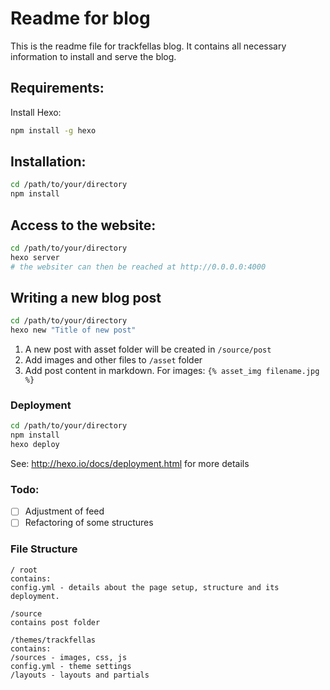 # Readme for blog

This is the readme file for trackfellas blog. It contains all necessary information to install and serve the blog.

## Requirements:

Install Hexo:
```sh
npm install -g hexo
```

## Installation:

```sh
cd /path/to/your/directory
npm install
```

## Access to the website:

```sh
cd /path/to/your/directory
hexo server
# the websiter can then be reached at http://0.0.0.0:4000
```

## Writing a new blog post

```sh
cd /path/to/your/directory
hexo new "Title of new post"
```

1. A new post with asset folder will be created in `/source/post`
2. Add images and other files to `/asset` folder
3. Add post content in markdown. For images: `{% asset_img filename.jpg %}`

### Deployment

```sh
cd /path/to/your/directory
npm install
hexo deploy
```

See: http://hexo.io/docs/deployment.html for more details

### Todo:

- [ ] Adjustment of feed
- [ ] Refactoring of some structures

### File Structure

```
/ root
contains:
config.yml - details about the page setup, structure and its deployment.

/source
contains post folder

/themes/trackfellas
contains:
/sources - images, css, js
config.yml - theme settings
/layouts - layouts and partials
```


